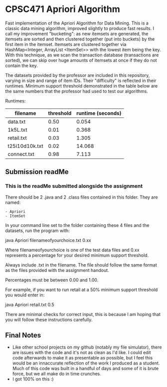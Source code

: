 # CPSC471 Apriori Algorithm

Fast implementation of the Apriori Algorithm for Data Mining. This is a classic data mining algorithm, improved slightly to produce fast results. I call my improvement "bucketing": as new itemsets are generated, the itemsets are sorted and then clustered together (put into buckets) by the first item in the itemset. Itemsets are clustered together via HashMap<Integer, ArrayList \<ItemSet>> with the lowest item being the key. With this technique, as we scan the transaction database (transactions are sorted), we can skip over huge amounts of itemsets at once if they do not contain the key.

The datasets provided by the professor are included in this repository, varying in size and range of item IDs. Their "difficulty" is reflected in their runtimes. Minimum support threshold demonstrated in the table below are the same numbers that the professor had used to test our algorithms. 

Runtimes:

|filename|threshold|runtime (seconds)|
|--|--|--|
|data.txt|0.50|0.054|
|1k5L.txt|0.01|0.368|
|retail.txt|0.03|1.305|
|t25i10d10k.txt|0.02|14.068|
|connect.txt|0.98|7.113|

## Submission readMe
### This is the readMe submitted alongside the assignment

There should be 2 .java and 2 .class files contained in this folder. They are named:

	- Apriori
	- ItemSet

In your command line set to the folder containing these 4 files and the datasets, run the program with:

java Apriori filenameofyourchoice.txt 0.xx

Where filenameofyourchoice is one of the test data files and 0.xx represents a percentage for your desired minimum support threshold. 

Always include .txt in the filename. The file should follow the same format as the files provided with the assignment handout.

Percentages must be between 0.00 and 1.00. 

For example, if you want to run retail at a 50% minimum support threshold you would enter in:

java Apriori retail.txt 0.5

There are minimal checks for correct input, this is because I am hoping that you will follow these instructions carefully.

## Final Notes

- Like other school projects on my github (notably my file simulator), there are issues with the code and it's not as clean as I'd like. I could edit code afterwards to make it as presentable as possible, but I feel this would be an innaccurate reflection of the work I produced as a student. Much of this code was built in a handful of days and some of it is brute force, but we all make do in time crunches.
- I got 100% on this :) 
